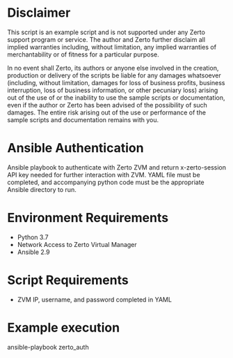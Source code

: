# Disclaimer
This script is an example script and is not supported under any Zerto support program or service. The author and Zerto further disclaim all implied warranties including, without
limitation, any implied warranties of merchantability or of fitness for a particular purpose.

In no event shall Zerto, its authors or anyone else involved in the creation, production or delivery of the scripts be liable for any damages whatsoever (including, without 
limitation, damages for loss of business profits, business interruption, loss of business information, or other pecuniary loss) arising out of the use of or the inability to use
the sample scripts or documentation, even if the author or Zerto has been advised of the possibility of such damages. The entire risk arising out of the use or performance of 
the sample scripts and documentation remains with you.

# Ansible Authentication 
Ansible playbook to authenticate with Zerto ZVM and return x-zerto-session API key needed for further interaction with ZVM. YAML file must be completed, and accompanying python
code must be the appropriate Ansible directory to run. 

# Environment Requirements 
- Python 3.7 
- Network Access to Zerto Virtual Manager 
- Ansible 2.9 

# Script Requirements
- ZVM IP, username, and password completed in YAML 

# Example execution 
ansible-playbook zerto_auth
